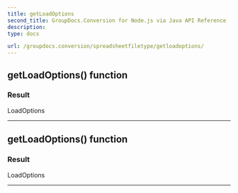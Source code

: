 ```yaml
---
title: getLoadOptions
second_title: GroupDocs.Conversion for Node.js via Java API Reference
description: 
type: docs

url: /groupdocs.conversion/spreadsheetfiletype/getloadoptions/
---
```


## getLoadOptions()  function


### Result
LoadOptions


---


## getLoadOptions()  function


### Result
LoadOptions


---


